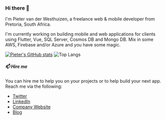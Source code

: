 ### Hi there 👋

I'm Pieter van der Westhuizen, a freelance web & mobile developer from Pretoria, South Africa.

I'm currently working on building mobile and web applications for clients using Flutter, Vue, SQL Server, Cosmos DB and Mongo DB. Mix in some AWS, Firebase and/or Azure and you have some magic.

[![Pieter's GitHub stats](https://github-readme-stats.vercel.app/api?username=pietervdw&theme=light&show_icons=true&count_private=true)](https://github.com/pietervdw)
![Top Langs](https://github-readme-stats.vercel.app/api/top-langs/?username=pietervdw&langs_count=4)
##### 📫 Hire me 
You can hire me to help you on your projects or to help build your next app.
Reach me via the following:

 * [Twitter](https://twitter.com/pietervander)
 * [LinkedIn](https://www.linkedin.com/in/pietervanderwesthuizen)
 * [Company Website](https://coalition.software)
 * [Blog](https://mythicalmanmoth.com)
